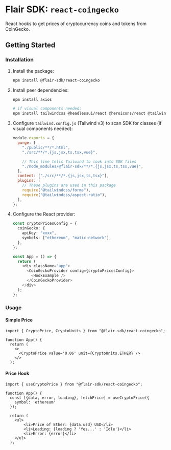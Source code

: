 # Flair SDK: `react-coingecko`

React hooks to get prices of cryptocurrency coins and tokens from CoinGecko.

## Getting Started

### Installation

1. Install the package:

   ```sh
   npm install @flair-sdk/react-coingecko
   ```

2. Install peer dependencies:

   ```sh
   npm install axios

   # if visual components needed:
   npm install tailwindcss @headlessui/react @heroicons/react @tailwindcss/aspect-ratio
   ```

3. Configure `tailwind.config.js` (Tailwind v3) to scan SDK for classes (if visual components needed):

   ```javascript
   module.exports = {
     purge: [
       "./public/**/*.html",
       "./src/**/*.{js,jsx,ts,tsx,vue}",

       // This line tells Tailwind to look into SDK files
       "./node_modules/@flair-sdk/**/*.{js,jsx,ts,tsx,vue}",
     ],
     content: ["./src/**/*.{js,jsx,ts,tsx}"],
     plugins: [
       // These plugins are used in this package
       require("@tailwindcss/forms"),
       require("@tailwindcss/aspect-ratio"),
     ],
   };
   ```

4. Configure the React provider:

   ```ts
   const cryptoPricesConfig = {
     coinGecko: {
       apiKey: "xxxx",
       symbols: ["ethereum", "matic-network"],
     },
   };

   const App = () => {
     return (
       <div className="app">
         <CoinGeckoProvider config={cryptoPricesConfig}>
           <HookExample />
         </CoinGeckoProvider>
       </div>
     );
   };
   ```

### Usage

#### Simple Price

```tsx
import { CryptoPrice, CryptoUnits } from "@flair-sdk/react-coingecko";

function App() {
  return (
    <>
      <CryptoPrice value='0.06' unit={CryptoUnits.ETHER} />
    </>
  );
```

#### Price Hook

```tsx
import { useCryptoPrice } from "@flair-sdk/react-coingecko";

function App() {
  const [{data, error, loading}, fetchPrice] = useCryptoPrice({
    symbol: 'ethereum'
  });

  return (
    <ul>
        <li>Price of Ether: {data.usd} USD</li>
        <li>Loading: {loading ? 'Yes...' : 'Idle'}</li>
        <li>Error: {error}</li>
    </ul>
  );
```
